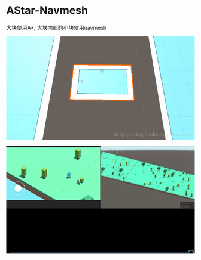 # AStar-Navmesh

大块使用A*, 大块内部的小块使用navmesh

<p align="center" >
<img src="https://github.com/3-Delta/AStar-Navmesh/blob/master/Gifs/navmesh.gif" alt="navmesh" title="navmesh view">
</p>

<p align="center" >
<img src="https://github.com/3-Delta/AStar-Navmesh/blob/master/Gifs/dynamicNavmesh.gif" alt="navmesh" title="navmesh view">
</p>

